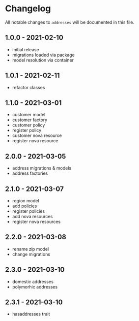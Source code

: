 # Changelog

All notable changes to `addresses` will be documented in this file.

## 1.0.0 - 2021-02-10

- initial release
- migrations loaded via package
- model resolution via container

## 1.0.1 - 2021-02-11

- refactor classes

## 1.1.0 - 2021-03-01

- customer model
- customer factory
- customer policy
- register policy
- customer nova resource
- register nova resource

## 2.0.0 - 2021-03-05

- address migrations & models
- address factories

## 2.1.0 - 2021-03-07

- region model
- add policies
- register policies
- add nova resources
- register nova resources

## 2.2.0 - 2021-03-08

- rename zip model
- change migrations

## 2.3.0 - 2021-03-10

- domestic addresses
- polymorhic addresses

## 2.3.1 - 2021-03-10

- hasaddresses trait
